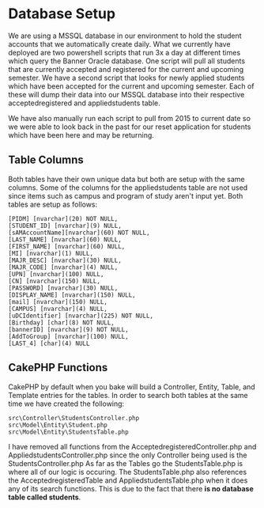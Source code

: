 # Database Setup

We are using a MSSQL database in our environment to hold the student accounts that we automatically create daily. What we currently have deployed are two powershell scripts that run 3x a day at different times which query the Banner Oracle database. One script will pull all students that are currently accepted and registered for the current and upcoming semester. We have a second script that looks for newly applied students which have been accepted for the current and upcoming semester. Each of these will dump their data into our MSSQL database into their respective acceptedregistered and appliedstudents table. 

We have also manually run each script to pull from 2015 to current date so we were able to look back in the past for our reset application for students which have been here and may be returning. 

## Table Columns

Both tables have their own unique data but both are setup with the same columns. Some of the columns for the appliedstudents table are not used since items such as campus and program of study aren't input yet. Both tables are setup as follows:

```
[PIDM] [nvarchar](20) NOT NULL,
[STUDENT_ID] [nvarchar](9) NULL,
[sAMAccountName][nvarchar](60) NOT NULL,
[LAST_NAME] [nvarchar](60) NULL,
[FIRST_NAME] [nvarchar](60) NULL,
[MI] [nvarchar](1) NULL,
[MAJR_DESC] [nvarchar](30) NULL,
[MAJR_CODE] [nvarchar](4) NULL,
[UPN] [nvarchar](100) NULL,
[CN] [nvarchar](150) NULL,
[PASSWORD] [nvarchar](30) NULL,
[DISPLAY_NAME] [nvarchar](150) NULL,
[mail] [nvarchar](150) NULL,
[CAMPUS] [nvarchar](4) NULL,
[uDCIdentifier] [nvarchar](225) NOT NULL,
[Birthday] [char](8) NOT NULL,
[bannerID] [nvarchar](9) NOT NULL,
[AddToGroup] [nvarchar](100) NULL,
[LAST_4] [char](4) NULL
```

## CakePHP Functions

CakePHP by default when you bake will build a Controller, Entity, Table, and Template entries for the tables. In order to search both tables at the same time we have created the following:

```
src\Controller\StudentsController.php
src\Model\Entity\Student.php
src\Model\Entity\StudentsTable.php
```

I have removed all functions from the AcceptedregisteredController.php and AppliedstudentsController.php since the only Controller being used is the StudentsController.php As far as the Tables go the StudentsTable.php is where all of our logic is occuring. The StudentsTable.php also references the AcceptedregisteredTable and AppliedstudentsTable.php when it does any of its search functions. This is due to the fact that there **is no database table called students**. 

